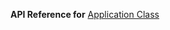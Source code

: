 
**API Reference for** [Application Class](https://docs.nativescript.org/api-reference/modules/_application_.html)
